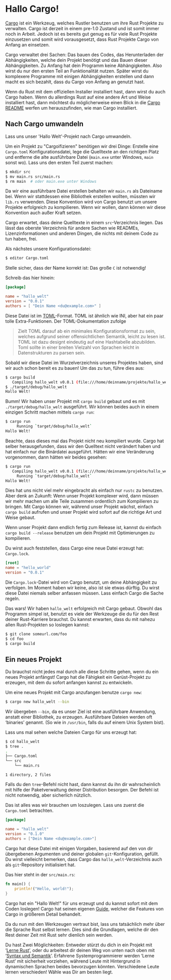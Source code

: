 # Hallo Cargo!

[Cargo][cratesio] ist ein Werkzeug, welches Rustler benutzen um ihre Rust
Projekte zu verwalten. Cargo ist derzeit in einem pre-1.0 Zustand und ist somit
immer noch in Arbeit. Jedoch ist es bereits gut genug es für viele Rust Projekte
einzusetzen und somit wird vorausgesetzt, dass Rust Projekte Cargo von Anfang
an einsetzen.

[cratesio]: http://doc.crates.io

Cargo verwaltet drei Sachen: Das bauen des Codes, das Herunterladen der
Abhängigkeiten, welche dein Projekt benötigt und
das Bauen dieser Abhängigkeiten. Zu Anfang hat dein Programm keine
Abhängigkeiten. Also wirst du nur den ersten Teil an Funktionalität nutzen.
Später wirst du komplexere Programme mit einigen Abhängigkeiten erstellen
und dann macht es sich bezahlt, dass du Cargo von Anfang an genutzt hast.

Wenn du Rust mit dem offiziellen Installer installiert hast, dann wirst du
auch Cargo haben. Wenn du allerdings Rust auf eine andere Art und Weise
installiert hast, dann möchtest du möglicherweise einen Blick in die
[Cargo README][cargoreadme] werfen um herauszufinden, wie man Cargo installiert.

[cargoreadme]: https://github.com/rust-lang/cargo#installing-cargo-from-nightlies

## Nach Cargo umwandeln

Lass uns unser 'Hallo Welt'-Projekt nach Cargo umwandeln.

Um ein Projekt zu "Cargoifizieren" benötigen wir drei Dinge:
Erstelle eine `Cargo.toml` Konfigurationsdatei, lege die Quelltexte an den
richtigen Platz und entferne die alte ausführbare Datei (`main.exe` unter
Windows, `main` sonst wo). Lass uns den ersten Teil zuerst machen:

```bash
$ mkdir src
$ mv main.rs src/main.rs
$ rm main  # oder main.exe unter Windows
```

Da wir eine ausführbare Datei erstellen behalten wir `main.rs` als
Dateiname bei. Wenn wir stattdessen eine Bibliothek erstellen wollten,
müssten wir `lib.rs` verwenden. Diese Konvention wird von Cargo benutzt um
unsere Projekte erfolgreich zu kompilieren. Wenn wir wollen, dann können
wir diese Konvention auch außer Kraft setzen.

[crates-custom]: http://doc.crates.io/manifest.html#configuring-a-target

Cargo erwartet, dass deine Quelltexte in einem `src`-Verzeichnis liegen.
Das lässt das oberste Verzeichnis für andere Sachen wie READMEs,
Lizenzinformationen und anderen Dingen, die nichts mit deinem
Code zu tun haben, frei.
<!-- A place for everything, and everything in its place. -->

Als nächstes unsere Konfigurationsdatei:

```bash
$ editor Cargo.toml
```

Stelle sicher, dass der Name korrekt ist: Das große `C` ist notwendig!

Schreib das hier hinein:

```toml
[package]

name = "hallo_welt"
version = "0.0.1"
authors = [ "Dein Name <du@example.com>" ]
```

Diese Datei ist im [TOML][toml]-Format. TOML ist ähnlich wie INI, aber hat ein
paar tolle Extra-Funktionen. Der TOML-Dokumentation zufolge

> Zielt TOML darauf ab ein minimales Konfigurationsformat zu sein, welches
> aufgrund seiner offensichtlichen Semantik, leicht zu lesen ist. TOML ist
> dazu designt eindeutig auf eine Hashtabelle abzubilden. Toml sollte in einer
> breiten Vielzahl von Sprachen leicht in Datenstrukturen zu parsen sein.

[toml]: https://github.com/toml-lang/toml

Sobald wir diese Datei im Wurzelverzeichnis unseres Projektes haben, sind wir
auch schon bereit es zu bauen! Um das zu tun, führe dies aus:

```bash
$ cargo build
   Compiling hallo_welt v0.0.1 (file:///home/deinname/projekte/hallo_welt)
$ ./target/debug/hallo_welt
Hallo Welt!
```

Bumm! Wir haben unser Projekt mit `cargo build` gebaut und es mit
`./target/debug/hallo_welt` ausgeführt. Wir können beides auch in
einem einzigen Schritt machen mittels `cargo run`:

```bash
$ cargo run
     Running `target/debug/hallo_welt`
Hallo Welt!
```

Beachte, dass dieses mal das Projekt nicht neu kompiliert wurde. Cargo hat
selber herausgefunden, dass wir den Quelltext nicht verändert haben und hat
einfach nur die Binärdatei ausgeführt. Hätten wir eine Veränderung
vorgenommen, dann hätten wir beides gesehen:

```bash
$ cargo run
   Compiling hallo_welt v0.0.1 (file:///home/deinname/projekte/hallo_welt)
     Running `target/debug/hallo_welt`
Hallo Welt!
```

Dies hat uns nicht viel mehr eingebracht als einfach nur `rustc` zu benutzen.
Aber denk an Zukunft: Wenn unser Projekt komplexer wird, dann müssen wir
mehr machen um alle Teile zusammen ordentlich zum Kompilieren zu bringen.
Mit Cargo können wir, während unser Projekt wächst, einfach `cargo build`
aufrufen und unser Projekt wird sofort auf die richtige Art und Weise gebaut.

Wenn unser Projekt dann endlich fertig zum Release ist, kannst du einfach
`cargo build --release` benutzen um dein Projekt mit Optimierungen zu
kompilieren.

Du wirst auch feststellen, dass Cargo eine neue Datei erzeugt hat: `Cargo.lock`.

```toml
[root]
name = "hello_world"
version = "0.0.1"
```

Die `Cargo.lock`-Datei wird von Cargo benutzt, um deine Abhängigkeit zu
verfolgen. Im Moment haben wir keine, also ist sie etwas dürftig.
Du wirst diese Datei niemals selber anfassen müssen. Lass einfach Cargo
die Sache regeln.

Das wars! Wir haben `hallo_welt` erfolgreich mit Cargo gebaut. Obwohl das
Programm simpel ist, benutzt es viele der Werkzeuge die du für den Rest
deiner Rust-Karriere brauchst. <!-- klingt etwas merkwürdig -->
Du kannst erwarten, dass du mit nahezu allen Rust-Projekten so
loslegen kannst:

```bash
$ git clone someurl.com/foo
$ cd foo
$ cargo build
```

## Ein neues Projekt

Du brauchst nicht jedes mal durch alle diese Schritte gehen, wenn du ein neues
Projekt anfängst! Cargo hat die Fähigkeit ein Gerüst-Projekt zu erzeugen, mit
dem du sofort anfangen kannst zu entwickeln.

Um eine neues Projekt mit Cargo anzufangen benutze `cargo new`:

```bash
$ cargo new hallo_welt --bin
```

Wir übergeben `--bin`, da es unser Ziel ist eine ausführbare Anwendung,
anstatt einer Bibliothek, zu erzeugen. Ausführbare Dateien werden oft
‘binaries’ genannt.
(So wie in `/usr/bin`, falls du auf einem Unix System bist).

Lass uns mal sehen welche Dateien Cargo für uns erzeugt hat:

```bash
$ cd hallo_welt
$ tree .
.
├── Cargo.toml
└── src
    └── main.rs

1 directory, 2 files
```

Falls du den `tree`-Befehl nicht hast, dann kannst du ihn dir wahrscheinlich
mit hilfe der Paketverwaltung deiner Distribution besorgen. Der Befehl ist nicht
notwendig, aber sicherlich nützlich.

Das ist alles was wir brauchen um loszulegen. Lass uns zuerst die `Cargo.toml` betrachten.

```toml
[package]

name = "hallo_welt"
version = "0.1.0"
authors = ["Dein Name <du@example.com>"]
```

Cargo hat diese Datei mit einigen Vorgaben, basierend auf den von dir
übergebenen Argumenten und deiner globalen `git`-Konfiguration, gefüllt.
Du wirst vielleicht bemerken, dass Cargo das `hallo_welt`-Verzeichnis auch
als `git`-Repository initialisiert hat.

Das hier steht in der `src/main.rs`:

```rust
fn main() {
    println!("Hello, world!");
}
```

Cargo hat ein "Hallo Welt!" für uns erzeugt und du kannst sofort mit dem Coden
loslegen!
Cargo hat seinen eigenen [Guide][guide], welcher die Features von Cargo in
größerem Detail behandelt.

[guide]: http://doc.crates.io/guide.html

Da du nun mit den Werkzeugen vertraut bist, lass uns tatsächlich mehr über
die Sprache Rust selbst lernen. Dies sind die Grundlagen, welche dir den Rest
deiner Zeit mit Rust sehr dienlich sein werden.

Du hast Zwei Möglichkeiten:
Entweder stürzt du dich in ein Projekt mit ‘[Lerne Rust][learnrust]’,
oder du arbeitest dir deinen Weg von unten nach oben mit
‘[Syntax und Semantik][syntax]’.
Erfahrene Systemprogrammierer werden ‘Lerne Rust’ mit sicherheit vorziehen, während Leute
mit Hintergrund in dynamischen Sprachen beides bevorzugen könnten.
Verschiedene Leute lernen verschieden! Wähle was Dir am besten liegt.

[learnrust]: Lerne_Rust.html
[syntax]: Syntax_Und_Semantik.html
